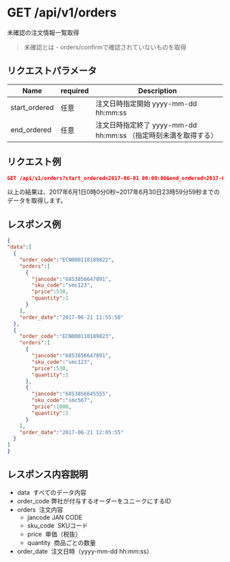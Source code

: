# GET /api/v1/orders
未確認の注文情報一覧取得
> 未確認とは - orders/confirmで確認されていないものを取得

## リクエストパラメータ

| Name          | required   | Description                                                 |
|---------------|----|-------------------------------------------------------------|
| start_ordered | 任意 | 注文日時指定開始 yyyy-mm-dd hh:mm:ss |
| end_ordered | 任意 | 注文日時指定終了 yyyy-mm-dd hh:mm:ss （指定時刻未満を取得する） |


## リクエスト例
```json
GET /api/v1/orders?start_ordered=2017-06-01 00:00:00&end_ordered=2017-07-01 00:00:00
```
以上の結果は、2017年6月1日0時0分0秒~2017年6月30日23時59分59秒までのデータを取得します。

## レスポンス例
```json
{
"data":[
  {
    "order_code":"ECN000110189822",
    "orders":[
      {
        "jancode":"6853856647891",
        "sku_code":"smc123",
        "price":530,
        "quantity":1
      }
    ],
    "order_date":"2017-06-21 11:55:50"
  },
  {
    "order_code":"ECN000110189823",
    "orders":[
      {
        "jancode":"6853856647891",
        "sku_code":"smc123",
        "price":530,
        "quantity":1
      },
      {
        "jancode":"6853856645555",
        "sku_code":"smc567",
        "price":1000,
        "quantity":2
      }
    ],
    "order_date":"2017-06-21 12:05:55"
  }
]
}
```

## レスポンス内容説明
* data
  すべてのデータ内容
* order_code
  弊社が付与するオーダーをユニークにするID
* orders
  注文内容
  * jancode
  JAN CODE
  * sku_code
  SKUコード
  * price
  単価（税抜）
  * quantity
  商品ごとの数量
* order_date
  注文日時（yyyy-mm-dd hh:mm:ss）

